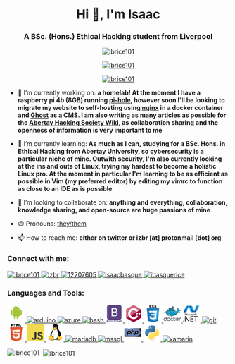 <h1 align="center">Hi 👋, I'm Isaac</h1>
<h3 align="center">A BSc. (Hons.) Ethical Hacking student from Liverpool</h3>
<p align="center">
	<img src="https://komarev.com/ghpvc/?username=ibrice101&label=Profile%20views&color=0e75b6&style=flat" alt="ibrice101" />
</p>
<p align="center">
	<a href="https://github.com/ryo-ma/github-profile-trophy">
		<img src="https://github-profile-trophy.vercel.app/?username=ibrice101" alt="ibrice101" />
	</a>
</p>
<p align="center">
	<a href="https://twitter.com/ibrice101" target="blank">
		<img src="https://img.shields.io/twitter/follow/ibrice101?logo=twitter&style=for-the-badge" alt="ibrice101" />
	</a>
</p>

- 🔭 I’m currently working on: **a homelab! At the moment I have a raspberry pi 4b (8GB) running [pi-hole](https://pi-hole.net/), however soon I'll be looking to migrate my website to self-hosting using [nginx](https://www.nginx.com/) in a docker container and [Ghost](https://ghost.org/) as a CMS. I am also writing as many articles as possible for the [Abertay Hacking Society Wiki](https://wiki.hacksoc.co.uk/), as collaboration sharing and the openness of information is very important to me**

- 🌱 I’m currently learning: **As much as I can, studying for a BSc. Hons. in Ethical Hacking from Abertay University, so cybersecurity is a particular niche of mine. Outwith security, I'm also currently looking at the ins and outs of Linux, trying my hardest to become a holistic Linux pro. At the moment in particular I'm learning to be as efficient as possible in Vim (my preferred editor) by editing my vimrc to function as close to an IDE as is possible**

- 👯 I’m looking to collaborate on: **anything and everything, collaboration, knowledge sharing, and open-source are huge passions of mine**

- 😄 Pronouns: [they/them](they/them)

- 📫 How to reach me: **either on twitter or izbr [at] protonmail [dot] org**


<h3 align="left">Connect with me:</h3>
<p align="left">
	<a href="https://twitter.com/ibrice101" target="blank">
		<img align="center" src="https://raw.githubusercontent.com/rahuldkjain/github-profile-readme-generator/master/src/images/icons/Social/twitter.svg" alt="ibrice101" height="30" width="40" />
	</a>
	<a href="https://linkedin.com/in/izbr" target="blank">
		<img align="center" src="https://raw.githubusercontent.com/rahuldkjain/github-profile-readme-generator/master/src/images/icons/Social/linked-in-alt.svg" alt="izbr" height="30" width="40" />
	</a>
	<a href="https://stackoverflow.com/users/12207605" target="blank">
		<img align="center" src="https://raw.githubusercontent.com/rahuldkjain/github-profile-readme-generator/master/src/images/icons/Social/stack-overflow.svg" alt="12207605" height="30" width="40" />
	</a>
	<a href="https://instagram.com/isaacbasque" target="blank">
		<img align="center" src="https://raw.githubusercontent.com/rahuldkjain/github-profile-readme-generator/master/src/images/icons/Social/instagram.svg" alt="isaacbasque" height="30" width="40" />
	</a>
	<a href="https://www.hackerrank.com/ibasquerice" target="blank">
		<img align="center" src="https://raw.githubusercontent.com/rahuldkjain/github-profile-readme-generator/master/src/images/icons/Social/hackerrank.svg" alt="ibasquerice" height="30" width="40" />
	</a>
</p>
<h3 align="left">Languages and Tools:</h3>
<p align="left">
	<a href="https://developer.android.com" target="_blank">
		<img src="https://raw.githubusercontent.com/devicons/devicon/master/icons/android/android-original-wordmark.svg" alt="android" width="40" height="40"/>
	</a>
	<a href="https://www.arduino.cc/" target="_blank">
		<img src="https://cdn.worldvectorlogo.com/logos/arduino-1.svg" alt="arduino" width="40" height="40"/>
	</a>
	<a href="https://azure.microsoft.com/en-in/" target="_blank">
		<img src="https://www.vectorlogo.zone/logos/microsoft_azure/microsoft_azure-icon.svg" alt="azure" width="40" height="40"/>
	</a>
	<a href="https://www.gnu.org/software/bash/" target="_blank">
		<img src="https://www.vectorlogo.zone/logos/gnu_bash/gnu_bash-icon.svg" alt="bash" width="40" height="40"/>
	</a>
	<a href="https://getbootstrap.com" target="_blank">
		<img src="https://raw.githubusercontent.com/devicons/devicon/master/icons/bootstrap/bootstrap-plain-wordmark.svg" alt="bootstrap" width="40" height="40"/>
	</a>
	<a href="https://www.w3schools.com/cpp/" target="_blank">
		<img src="https://raw.githubusercontent.com/devicons/devicon/master/icons/cplusplus/cplusplus-original.svg" alt="cplusplus" width="40" height="40"/>
	</a>
	<a href="https://www.w3schools.com/css/" target="_blank">
		<img src="https://raw.githubusercontent.com/devicons/devicon/master/icons/css3/css3-original-wordmark.svg" alt="css3" width="40" height="40"/>
	</a>
	<a href="https://www.docker.com/" target="_blank">
		<img src="https://raw.githubusercontent.com/devicons/devicon/master/icons/docker/docker-original-wordmark.svg" alt="docker" width="40" height="40"/>
	</a>
	<a href="https://dotnet.microsoft.com/" target="_blank">
		<img src="https://raw.githubusercontent.com/devicons/devicon/master/icons/dot-net/dot-net-original-wordmark.svg" alt="dotnet" width="40" height="40"/>
	</a>
	<a href="https://git-scm.com/" target="_blank">
		<img src="https://www.vectorlogo.zone/logos/git-scm/git-scm-icon.svg" alt="git" width="40" height="40"/>
	</a>
	<a href="https://www.w3.org/html/" target="_blank">
		<img src="https://raw.githubusercontent.com/devicons/devicon/master/icons/html5/html5-original-wordmark.svg" alt="html5" width="40" height="40"/>
	</a>
	<a href="https://developer.mozilla.org/en-US/docs/Web/JavaScript" target="_blank">
		<img src="https://raw.githubusercontent.com/devicons/devicon/master/icons/javascript/javascript-original.svg" alt="javascript" width="40" height="40"/>
	</a>
	<a href="https://www.linux.org/" target="_blank">
		<img src="https://raw.githubusercontent.com/devicons/devicon/master/icons/linux/linux-original.svg" alt="linux" width="40" height="40"/>
	</a>
	<a href="https://mariadb.org/" target="_blank">
		<img src="https://www.vectorlogo.zone/logos/mariadb/mariadb-icon.svg" alt="mariadb" width="40" height="40"/>
	</a>
	<a href="https://www.microsoft.com/en-us/sql-server" target="_blank">
		<img src="https://www.svgrepo.com/show/303229/microsoft-sql-server-logo.svg" alt="mssql" width="40" height="40"/>
	</a>
	<a href="https://www.php.net" target="_blank">
		<img src="https://raw.githubusercontent.com/devicons/devicon/master/icons/php/php-original.svg" alt="php" width="40" height="40"/>
	</a>
	<a href="https://www.python.org" target="_blank">
		<img src="https://raw.githubusercontent.com/devicons/devicon/master/icons/python/python-original.svg" alt="python" width="40" height="40"/>
	</a>
	<a href="https://dotnet.microsoft.com/apps/xamarin" target="_blank">
		<img src="https://raw.githubusercontent.com/detain/svg-logos/780f25886640cef088af994181646db2f6b1a3f8/svg/xamarin.svg" alt="xamarin" width="40" height="40"/>
	</a>
</p>
<p>
	<img align="left" src="https://github-readme-stats.vercel.app/api/top-langs?username=ibrice101&show_icons=true&locale=en&theme=material-palenight&exclude_repo=dotfiles,FasthostsProject,theStudioApp,EDPDemonstration,EVaporate" alt="ibrice101" />
</p>
<p>&nbsp;
	<img align="center" src="https://github-readme-stats.vercel.app/api?username=ibrice101&show_icons=true&locale=en&theme=material-palenight" alt="ibrice101" />
</p>
